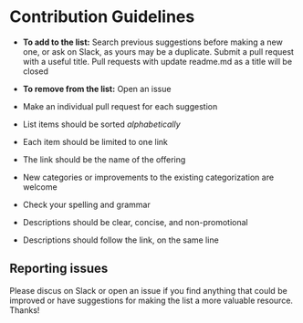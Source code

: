 # Contribution Guidelines

* **To add to the list:** Search previous suggestions before making a new one, or ask on Slack, as yours may be a duplicate. Submit a pull request with a useful title. Pull requests with update readme.md as a title will be closed
* **To remove from the list:** Open an issue

* Make an individual pull request for each suggestion
* List items should be sorted *alphabetically*
* Each item should be limited to one link
* The link should be the name of the offering
* New categories or improvements to the existing categorization are welcome
* Check your spelling and grammar
* Descriptions should be clear, concise, and non-promotional
* Descriptions should follow the link, on the same line

## Reporting issues

Please discus on Slack or open an issue if you find anything that could be improved or have suggestions for making the list a more valuable resource. Thanks!
